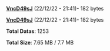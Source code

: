 [**VncD49sJ**](/data/VncD49sJ.txt) (22/12/22 - 21:41)- 182 bytes

[**VncD49sJ**](/data/VncD49sJ.txt) (22/12/22 - 21:41)- 182 bytes

**Total Datas**: 1253

**Total Size**: 7.65 MB / 7.7 MB